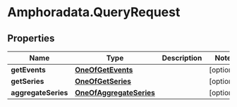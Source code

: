 # Amphoradata.QueryRequest

## Properties

Name | Type | Description | Notes
------------ | ------------- | ------------- | -------------
**getEvents** | [**OneOfGetEvents**](OneOfGetEvents.md) |  | [optional] 
**getSeries** | [**OneOfGetSeries**](OneOfGetSeries.md) |  | [optional] 
**aggregateSeries** | [**OneOfAggregateSeries**](OneOfAggregateSeries.md) |  | [optional] 


